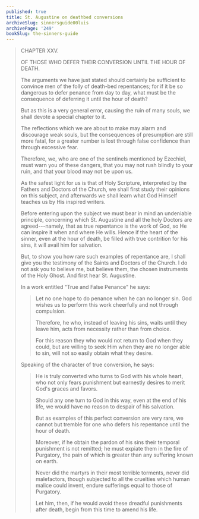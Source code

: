 ```yaml
---
published: true
title: St. Augustine on deathbed conversions
archiveSlug: sinnersguide00luis
archivePage: '249'
bookSlug: the-sinners-guide
---
```


> CHAPTER XXV.
> 
> OF THOSE WHO DEFER THEIR CONVERSION UNTIL THE HOUR OF DEATH.
> 
> The arguments we have just stated should certainly be sufficient to convince men of the folly of death-bed repentances; for if it be so dangerous to defer penance from day to day, what must be the consequence of deferring it until the hour of death?
> 
> But as this is a very general error, causing the ruin of many souls, we shall devote a special chapter to it.
> 
> The reflections which we are about to make may alarm and discourage weak souls, but the consequences of presumption are still more fatal, for a greater number is lost through false confidence than through excessive fear.
> 
> Therefore, we, who are one of the sentinels mentioned by Ezechiel, must warn you of these dangers, that you may not rush blindly to your ruin, and that your blood may not be upon us.
> 
> As the safest light for us is that of Holy Scripture, interpreted by the Fathers and Doctors of the Church, we shall first study their opinions on this subject, and afterwards we shall learn what God Himself teaches us by His inspired writers.
> 
> Before entering upon the subject we must bear in mind an undeniable principle, concerning which St. Augustine and all the holy Doctors are agreed---namely, that as true repentance is the work of God, so He can inspire it when and where He wills. Hence if the heart of the sinner, even at the hour of death, be filled with true contrition for his sins, it will avail him for salvation.
> 
> But, to show you how rare such examples of repentance are, I shall give you the testimony of the Saints and Doctors of the Church. I do not ask you to believe me, but believe them, the chosen instruments of the Holy Ghost. And first hear St. Augustine.
> 
> In a work entitled "True and False Penance" he says:
> 
>> Let no one hope to do penance when he can no longer sin. God wishes us to perform this work cheerfully and not through compulsion.
>>
>> Therefore, he who, instead of leaving his sins, waits until they leave him, acts from necessity rather than from choice.
>>
>> For this reason they who would not return to God when they could, but are willing to seek Him when they are no longer able to sin, will not so easily obtain what they desire.
>
> Speaking of the character of true conversion, he says:
>
>> He is truly converted who turns to God with his whole heart, who not only fears punishment but earnestly desires to merit God's graces and favors.
>>
>> Should any one turn to God in this way, even at the end of his life, we would have no reason to despair of his salvation.
>>
>> But as examples of this perfect conversion are very rare, we cannot but tremble for one who defers his repentance until the hour of death.
>>
>> Moreover, if he obtain the pardon of his sins their temporal punishment is not remitted; he must expiate them in the fire of Purgatory, the pain of which is greater than any suffering known on earth.
>>
>> Never did the martyrs in their most terrible torments, never did malefactors, though subjected to all the cruelties which human malice could invent, endure sufferings equal to those of Purgatory.
>>
>> Let him, then, if he would avoid these dreadful punishments after death, begin from this time to amend his life.
